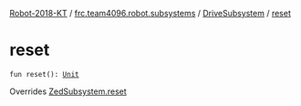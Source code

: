 [Robot-2018-KT](../../index.md) / [frc.team4096.robot.subsystems](../index.md) / [DriveSubsystem](index.md) / [reset](./reset.md)

# reset

`fun reset(): `[`Unit`](https://kotlinlang.org/api/latest/jvm/stdlib/kotlin/-unit/index.html)

Overrides [ZedSubsystem.reset](../../frc.team4096.engine.wpi/-zed-subsystem/reset.md)

